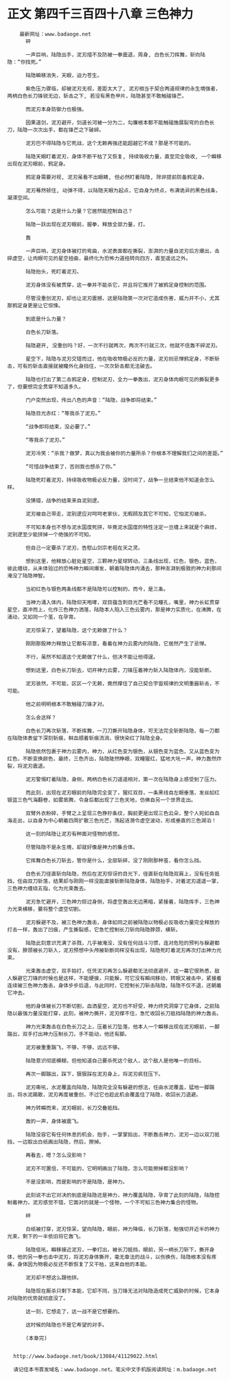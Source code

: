 # 正文 第四千三百四十八章 三色神力
        最新网址：www.badaoge.net
          砰
      
          一声巨响，陆隐出手，泥刃措不及防被一拳震退，周身, 白色长刀挥舞，斩向陆隐：“你找死。”
      
          陆隐瞬移消失，天眼，迫力苍生。
      
          紫色压力骤临，却被泥刃无视，差距太大了, 泥刃相当于契合两道规律的永生境强者，两柄白色长刀锋锐无边，斩击之下, 若没有黑色甲片，陆隐甚至不敢触碰锋芒。
      
          而泥刃本身防御力也极强。
      
          因果道剑，泥刃避开，剑道长河被一分为二，勾廉根本都不能触碰施展裂穹的白色长刀，陆隐一次次出手，都在锋芒之下破碎。
      
          泥刃巴不得陆隐与它死战，这个无赖再强还能超越它不成？那是不可能的。
      
          陆隐天眼盯着泥刃，身体不断干枯了又恢复, 持续吸收力量，直至完全吸收, 一个瞬移出现在泥刃眼前，鸦定身。
      
          鸦定身需要对视, 泥刃虽看不出眼睛, 但必然盯着陆隐, 除非提前防备鸦定身。
      
          泥刃蓦然顿住, 动弹不得，以陆隐天眼为起点，它自身为终点，布满诡异的黑色线条，凝滞空间。
      
          怎么可能？这是什么力量？它居然能控制自己？
      
          陆隐一跃出现在泥刃眼前，握拳，释放全部力量，打。
      
          轰
      
          一声巨响，泥刃身体被打的弯曲，水泥表面都在撕裂，澎湃的力量自泥刃后方爆出，击碎虚空，让肉眼可见的星空扭曲，最终化为恐怖力道扭转向四方，直至遥远之外。
      
          陆隐抬头，死盯着泥刃。
      
          泥刃身体没有被贯穿，这一拳并不能杀它，并且将它推开了被鸦定身控制的范围。
      
          尽管没重创泥刃，却也让泥刃震撼，这是陆隐第一次对它造成伤害，威力并不小，尤其那鸦定身更是让它惊悚。
      
          到底是什么力量？
      
          白色长刀斩落。
      
          陆隐避开, 没重创吗？好，一次不行就两次，两次不行就三次，他就不信轰不碎泥刃。
      
          星空下，陆隐与泥刃交错而过，他在吸收物极必反的力量，泥刃则忌惮鸦定身，不断斩击，可有的斩击直接就被瞳外化身挡住，一次次斩击都无法破去。
      
          陆隐也打出了第二击鸦定身，控制泥刃，全力一拳轰出，泥刃身体肉眼可见的撕裂更多了，但要想完全贯穿不知道多久。
      
          门户突然出现，传出八色的声音：“陆隐，战争即将结束。”
      
          陆隐目光赤红：“等我杀了泥刃。”
      
          “战争即将结束，没必要了。”
      
          “等我杀了泥刃。”
      
          泥刃冷笑：“杀我？做梦，真以为我会被你的力量所杀？你根本不理解我们之间的差距。”
      
          “可惜战争结束了，否则我也想杀了你。”
      
          陆隐死盯着泥刃，持续吸收物极必反力量，没时间了，战争一旦结束他不知道会怎么样。
      
          没猜错，战争的结束来自泥别逻。
      
          泥刃被自己带走，泥别逻应对呵呵老家伙，无暇顾及其它不可知，它怕泥刃被杀。
      
          不可知本身也不想与泥水国度死拼，毕竟泥水国度的特性注定一旦缠上来就是个麻烦，泥别逻至少能拼掉一个绝强的不可知。
      
          但自己一定要杀了泥刃，告慰山剑宗老祖在天之灵。
      
          想到这里，他释放心脏处星空，三颗神力星球转动，三条线出现，红色，银色，蓝色，彼此缠绕，从未体验过的恐怖神力瞬间爆发，朝着陆隐体内涌去，那种澎湃到极致的神力刹那间淹没了陆隐神智。
      
          当初红色与银色两条线都不是陆隐可以控制的，而今，是三条。
      
          当神力涌入体内，陆隐仰天咆哮，双目蕴含刺目光芒看不见瞳孔，嘴里，神力长虹贯穿星空，直冲而上，化作三色神力洒落，陆隐本人陷入三色云雾内，那是神力实质化，在沸腾，在涌动，又如同一个茧，在孕育。
      
          泥刃惊呆了，望着陆隐，这个无赖做了什么？
      
          刚刚那股神力释放让它都有凉意，看着在神力云雾内的陆隐，它居然产生了忌惮。
      
          不行，虽然不知道这个无赖做了什么，但决不能让他得逞。
      
          想到这里，白色长刀斩去，切开神力云雾，刀锋压着神力斩入陆隐体内，没能斩断。
      
          泥刃骇然，不可能，区区一个无赖，竟然撑住了自己契合宇宙规律的文明重器斩击，不可能。
      
          他之前明明根本不敢触碰刀锋才对。
      
          怎么会这样？
      
          白色长刀再次斩落，不断挥舞，一刀刀撕开陆隐身体，可无法完全斩断陆隐，每一刀都在陆隐体表留下深刻斩痕，鲜血顺着斩痕流淌，很快染红了陆隐全身。
      
          陆隐依然包裹于神力云雾内，神力，从红色变为银色，从银色变为蓝色，又从蓝色变为红色，不断变换颜色，最终，三色齐出，陆隐陡然睁眼，双瞳猩红，猛地大吼一声，神力轰然炸裂，将泥刃震退。
      
          泥刃警惕盯着陆隐，身侧，两柄白色长刀遥遥相对，第一次在陆隐身上感受到了压力。
      
          而此刻，出现在泥刃眼前的陆隐完全变了，猩红双目，一条黑线自左眼垂落，发丝如红银蓝三色气海翻卷，如雾蒸腾，令身后都出现了三色天地，仿佛自另一个世界走出。
      
          双臂外衣粉碎，手臂之上呈现三色狰狞条纹，胸前更是出现三色云朵，整个人宛如自血海走出，以自身为中心朝着四周扩散三色光芒，荡起涟漪令虚空波动，形成垂直的三色湖泊！
      
          这一刻的陆隐让泥刃有种面对怪物的感觉。
      
          尽管陆隐不是永生境，却就好像是神力的集合体。
      
          它挥舞白色长刀斩去，管你是什么，全部斩碎，没了刚刚那种茧，看你怎么挡。
      
          白色长刀径直斩向陆隐，然后在泥刃惊讶的目光下，径直斩在陆隐双肩上，没有任务抵挡，任由双刀斩落，结果却与刚刚一样没能直接斩断陆隐身体，陆隐抬手，对着泥刃遥遥一掌，三色神力缠绕五指，化为光束轰去。
      
          泥刃急忙避开，三色神力掠过身侧，将虚空轰出无边黑暗，紧接着，陆隐挥手，三色神力光束横移，要将整个虚空切割。
      
          泥刃躲避不及，被三色神力轰击，身体如同之前被陆隐以物极必反吸收力量完全释放的打击一样，轰出了凹痕，产生撕裂感，它急忙控制长刀斩向陆隐脖颈，横斩。
      
          陆隐此刻意识充满了杀戮，几乎被淹没，没有任何战斗习惯，连对危险的预判与躲避都没有，脖颈被长刀斩入，泥刃预想中头颅被斩断同样没有出现，陆隐死盯着泥刃再次打出神力光束。
      
          光束轰击虚空，双手拍打，任凭泥刃再怎么躲避都无法彻底避开，这一幕它很熟悉，敌人躲避它刀锋的时候也是这样，不能硬接，只能躲，可它没有瞬间移动，转眼又被击中，紧接着连续被三色神力轰击，身体步步后退，与此同时，它控制长刀斩击陆隐，陆隐不仅不退，还朝着它冲去。
      
          他的身体被长刀不断切割，血洒星空，泥刃也不好受，神力终究洞穿了它身体，之前陆隐以最强力量没能打穿，此刻，被神力撕开，泥刃撑不住，急忙收回长刀抵挡陆隐的神力轰击。
      
          神力光束轰击在白色长刀之上，压着长刀坠落，他本人一个瞬移出现在泥刃眼前，一脚踹出，双手打出神力压制长刀，手不能动，他还有脚。
      
          泥刃被重重踹飞，不够，不够，远远不够。
      
          陆隐意识彻底模糊，但他知道自己要杀死这个敌人，这个敌人是他唯一的目标。
      
          再次一脚踹出，踩下，狠狠踩在泥刃身上，将泥刃疯狂压下。
      
          泥刃嘶吼，水泥覆盖向陆隐，陆隐完全没有躲避的想法，任由水泥覆盖，猛地一脚踹出，将水泥踢散，泥刃再度被重创，不过它也趁此机会覆盖住了陆隐，收回长刀退避。
      
          神力转瞬而来，泥刃眼前，长刀交叠抵挡。
      
          轰的一声，身体被震飞。
      
          陆隐没容它有任何休息的机会，抬手，一掌掌拍出，不断轰击神力，泥刃一边以双刀抵挡，一边取出白纸画出陆隐，然后，擦掉。
      
          再看去，嗯？怎么没影响？
      
          泥刃不可置信，不可能的，它明明画出了陆隐，怎么可能擦掉都没影响？
      
          不是没影响，而是影响的不是陆隐，是神力。
      
          此刻说不出它对决的到底是陆隐还是神力，神力覆盖陆隐，孕育了此刻的陆隐，陆隐控制着神力，泥刃感觉不错，它面对的就是一个怪物，一个不可知三色神力集合的怪物。
      
          砰
      
          白纸被打穿，泥刃惊呆，望向陆隐，眼前，神力降临，长刀斩落，勉强切开近半的神力光束，剩下的一半依旧将它轰飞。
      
          陆隐低吼，瞬移接近泥刃，一拳打出，被长刀抵挡，眼前，另一柄长刀斩下，撕开身体，他的另一拳也击中泥刃，将泥刃身体撕开，毫无章法的战斗，以伤换伤，陆隐根本没有疼痛，身体因为物极必反还不断恢复了又干枯，这来自他的本能。
      
          泥刃却不想这么跟他拼。
      
          陆隐现在厮杀只剩下本能，它却不同，当刀锋无法对陆隐造成死亡威胁的时候，它本身对陆隐的优势就彻底没了。
      
          这一刻，它想走了，这一战不是它想要的。
      
          这时候的陆隐也不是它希望的对手。
      
          (本章完)
      
      
      http://www.badaoge.net/book/13084/41129022.html
      
      请记住本书首发域名：www.badaoge.net。笔尖中文手机版阅读网址：m.badaoge.net